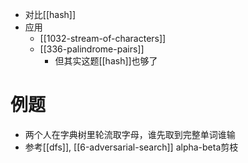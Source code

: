 - 对比[[hash]]
- 应用
  - [[1032-stream-of-characters]]
  - [[336-palindrome-pairs]]
    - 但其实这题[[hash]]也够了
# 例题
- 两个人在字典树里轮流取字母，谁先取到完整单词谁输
- 参考[[dfs]], [[6-adversarial-search]] alpha-beta剪枝